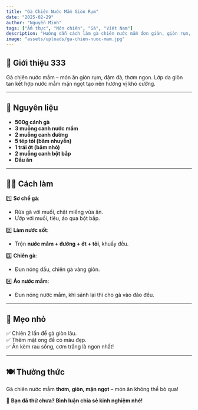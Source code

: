 ```yaml
---
title: "Gà Chiên Nước Mắm Giòn Rụm"
date: "2025-02-29"
author: "Nguyễn Minh"
tags: ["Ẩm thực", "Món chiên", "Gà", "Việt Nam"]
description: "Hướng dẫn cách làm gà chiên nước mắm đơn giản, giòn rụm, đậm đà chuẩn vị."
image: "assets/uploads/ga-chien-nuoc-mam.jpg"
---
```


## 🍗 Giới thiệu  333
Gà chiên nước mắm – món ăn giòn rụm, đậm đà, thơm ngon. Lớp da giòn tan kết hợp nước mắm mặn ngọt tạo nên hương vị khó cưỡng.  

---

## 🛒 Nguyên liệu  
- **500g cánh gà**  
- **3 muỗng canh nước mắm**  
- **2 muỗng canh đường**  
- **5 tép tỏi (băm nhuyễn)**  
- **1 trái ớt (băm nhỏ)**  
- **2 muỗng canh bột bắp**  
- **Dầu ăn**  

---

## 👩‍🍳 Cách làm  

1️⃣ **Sơ chế gà**:  
- Rửa gà với muối, chặt miếng vừa ăn.  
- Ướp với muối, tiêu, áo qua bột bắp.  

2️⃣ **Làm nước sốt**:  
- Trộn **nước mắm + đường + ớt + tỏi**, khuấy đều.  

3️⃣ **Chiên gà**:  
- Đun nóng dầu, chiên gà vàng giòn.  

4️⃣ **Áo nước mắm**:  
- Đun nóng nước mắm, khi sánh lại thì cho gà vào đảo đều.  

---

## 🌟 Mẹo nhỏ  
✅ Chiên 2 lần để gà giòn lâu.  
✅ Thêm mật ong để có màu đẹp.  
✅ Ăn kèm rau sống, cơm trắng là ngon nhất!  

---

## 🍽 Thưởng thức  
Gà chiên nước mắm **thơm, giòn, mặn ngọt** – món ăn không thể bỏ qua!  

📌 **Bạn đã thử chưa? Bình luận chia sẻ kinh nghiệm nhé!**